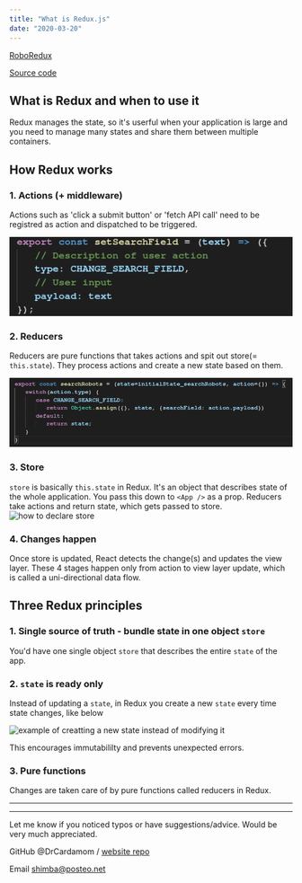 ```yaml
---
title: "What is Redux.js"
date: "2020-03-20"
---
```


[RoboRedux](https://drcardamom.github.io/RoboRedux/)

[Source code](https://github.com/DrCardamom/RoboRedux)

## What is Redux and when to use it
Redux manages the state, so it's userful when your application is large and you need to manage many states and share them between multiple containers.

## How Redux works 
### 1. Actions (+ middleware)
Actions such as 'click a submit button' or 'fetch API call' need to be registred as action and dispatched to be triggered.

![actions](./images/actions.png)

### 2. Reducers
Reducers are pure functions that takes actions and spit out store(= ``` this.state ```). They process actions and create a new state based on them.

![example of reducer](./images/reducer.png)

### 3. Store
```store``` is basically ```this.state``` in Redux. It's an object that describes state of the whole application. You pass this down to ```<App />``` as a prop.
Reducers take actions and return state, which gets passed to store.
![how to declare store](./images/store.png)

### 4. Changes happen
Once store is updated, React detects the change(s) and updates the view layer. These 4 stages happen only from action to view layer update, which is called a uni-directional data flow.

## Three Redux principles
### 1. Single source of truth - bundle state in one object ```store```
   
   You'd have one single object ```store``` that describes the entire ```state``` of the app.

### 2. ```state``` is ready only

   Instead of updating a ```state```, in Redux you create a new ```state``` every time state changes, like below

   ![example of creatting a new state instead of modifying it](./images/redux-read-only.png)

   This encourages immutabililty and prevents unexpected errors.

### 3. Pure functions
   Changes are taken care of by pure functions called reducers in Redux.

***
***
Let me know if you noticed typos or have suggestions/advice. Would be very much appreciated.

GitHub @DrCardamom / [website repo](https://github.com/DrCardamom/shimbaofficial)

Email  <a href="mailto:shimba@posteo.net">shimba@posteo.net</a>